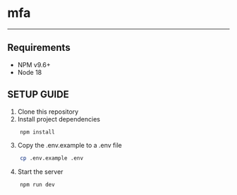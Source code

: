 # mfa

---

## Requirements

- NPM v9.6+
- Node 18

## SETUP GUIDE

1. Clone this repository
2. Install project dependencies

```sh
    npm install
```

3. Copy the .env.example to a .env file

```sh
    cp .env.example .env
```

4. Start the server

```
    npm run dev
```
